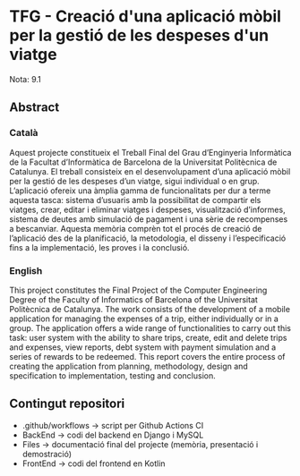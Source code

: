 # TFG - Creació d'una aplicació mòbil per la gestió de les despeses d'un viatge

Nota: 9.1

## Abstract

### Català

Aquest projecte constitueix el Treball Final del Grau d’Enginyeria Informàtica de
la Facultat d’Informàtica de Barcelona de la Universitat Politècnica de Catalunya.
El treball consisteix en el desenvolupament d’una aplicació mòbil per la gestió de
les despeses d’un viatge, sigui individual o en grup.
L’aplicació ofereix una àmplia gamma de funcionalitats per dur a terme aquesta
tasca: sistema d’usuaris amb la possibilitat de compartir els viatges, crear, editar
i eliminar viatges i despeses, visualització d’informes, sistema de deutes amb
simulació de pagament i una sèrie de recompenses a bescanviar.
Aquesta memòria comprèn tot el procés de creació de l’aplicació des de la
planificació, la metodologia, el disseny i l’especificació fins a la implementació,
les proves i la conclusió. 

### English

This project constitutes the Final Project of the Computer Engineering Degree of
the Faculty of Informatics of Barcelona of the Universitat Politècnica de
Catalunya. The work consists of the development of a mobile application for
managing the expenses of a trip, either individually or in a group.
The application offers a wide range of functionalities to carry out this task: user
system with the ability to share trips, create, edit and delete trips and expenses,
view reports, debt system with payment simulation and a series of rewards to be
redeemed.
This report covers the entire process of creating the application from planning,
methodology, design and specification to implementation, testing and conclusion. 

## Contingut repositori

* .github/workflows -> script per Github Actions CI
* BackEnd -> codi del backend en Django i MySQL
* Files -> documentació final del projecte (memòria, presentació i demostració)
* FrontEnd -> codi del frontend en Kotlin